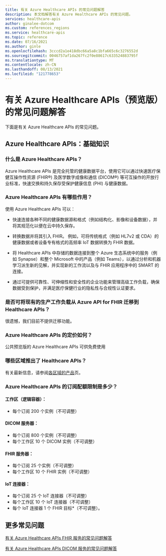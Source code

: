 ```yaml
---
title: 有关 Azure Healthcare APIs 的常见问题解答
description: 本文档解答有关 Azure Healthcare APIs 的常见问题。
services: healthcare-apis
author: ginalee-dotcom
ms.custom: references_regions
ms.service: healthcare-apis
ms.topic: reference
ms.date: 07/16/2021
ms.author: ginle
ms.openlocfilehash: 3cccd2a1e418dbc66a5a8c1bfa665c6c3276552d
ms.sourcegitcommit: 0046757af1da267fc2f0e88617c633524883795f
ms.translationtype: MT
ms.contentlocale: zh-CN
ms.lasthandoff: 08/13/2021
ms.locfileid: "121778653"
---
```

# <a name="frequently-asked-questions-about-azure-healthcare-apis-preview"></a>有关 Azure Healthcare APIs（预览版）的常见问题解答

下面是有关 Azure Healthcare APIs 的常见问题。

## <a name="azure-healthcare-apis-the-basics"></a>Azure Healthcare APIs：基础知识

### <a name="what-is-the-azure-healthcare-apis"></a>什么是 Azure Healthcare APIs？
Azure Healthcare APIs 是完全托管的健康数据平台，使用它可以通过快速医疗保健互操作性资源 (FHIR®) 及医学数字成像和通信 (DICOM®) 等可互操作的开放行业标准，快速交换和持久保存受保护健康信息 (PHI) 与健康数据。

### <a name="what-do-the-azure-healthcare-apis-enable-you-to-do"></a>Azure Healthcare APIs 有哪些作用？
使用 Azure Healthcare APIs 可以： 

* 快速连接各种不同的健康数据源和格式（例如结构化、影像和设备数据），并将其规范化以便在云中持久保存。

* 转换数据并将其引入 FHIR。 例如，可将传统格式（例如 HL7v2 或 CDA）的健康数据或者设备专有格式的高频率 IoT 数据转换为 FHIR 数据。

* 将 Healthcare APIs 中存储的数据连接到整个 Azure 生态系统中的服务（例如 Synapse）和整个 Microsoft 中的产品（例如 Teams），以通过分析和机器学习派生新的见解，并实现新的工作流以及与 FHIR 应用程序中的 SMART 的连接。

* 通过可提供可靠性、可伸缩性和安全性的企业功能来管理高级工作负载，确保数据受到保护，并满足医疗保健行业的隐私性与合规性认证要求。

### <a name="can-i-migrate-my-existing-production-workload-from-azure-api-for-fhir-to-healthcare-apis"></a>是否可将现有的生产工作负载从 Azure API for FHIR 迁移到 Healthcare APIs？
很遗憾，我们目前不提供迁移功能。 

### <a name="what-is-the-pricing-of-azure-healthcare-apis"></a>Azure Healthcare APIs 的定价如何？
公共预览版的 Azure Healthcare APIs 可供免费使用

### <a name="what-regions-are-healthcare-apis-available"></a>哪些区域推出了 Healthcare APIs？
有关最新信息，请参阅[各区域的产品](https://azure.microsoft.com/global-infrastructure/services/?products=azure-api-for-fhir)页。 
          
### <a name="what-are-the-subscription-quota-limits-for-the-azure-healthcare-apis"></a>Azure Healthcare APIs 的订阅配额限制是多少？

#### <a name="workspace-logical-container"></a>工作区（逻辑容器）：
* 每个订阅 200 个实例（不可调整）

#### <a name="dicom-server"></a>DICOM 服务器：
* 每个订阅 800 个实例（不可调整）
* 每个工作区 10 个 DICOM 实例（不可调整）

#### <a name="fhir-server"></a>FHIR 服务器：
* 每个订阅 25 个实例（不可调整）
* 每个工作区 10 个 FHIR 实例（不可调整）

#### <a name="iot-connector"></a>IoT 连接器：
* 每个订阅 25 个 IoT 连接器（不可调整）
* 每个工作区 10 个 IoT 连接器（不可调整）
* 每个 IoT 连接器 1 个 FHIR 目标*（不可调整）。

## <a name="more-frequently-asked-questions"></a>更多常见问题
[有关 Azure Healthcare APIs FHIR 服务的常见问题解答](./fhir/fhir-faq.md)

[有关 Azure Healthcare APIs DICOM 服务的常见问题解答](./dicom/dicom-services-faqs.yml)



